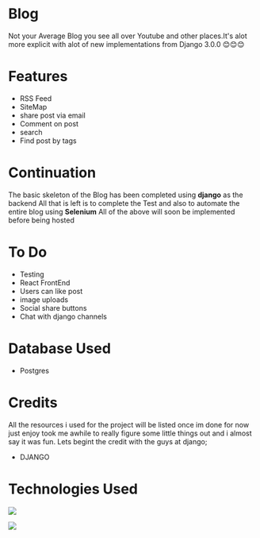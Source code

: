 # Blog
Not your Average Blog you see all over Youtube and other places.It's alot more explicit with
alot of new implementations from Django 3.0.0 😊😊😊

# Features
* RSS Feed
* SiteMap
* share post via email
* Comment on post
* search
* Find post by tags

# Continuation
The basic skeleton of the Blog has been completed using **django** as the backend
All that is left is to complete the Test and also to automate the entire blog
using **Selenium** All of the above will soon be implemented before being hosted

# To Do 
* Testing
* React FrontEnd
* Users can like post
* image uploads
* Social share buttons
* Chat with django channels

# Database Used
* Postgres

# Credits
All the resources i used for the project will be listed once im done
for now just enjoy took me awhile to really figure some little things out and 
i almost say it was fun. Lets begint the credit with the guys at django;
* DJANGO


# Technologies Used

![](https://miro.medium.com/max/800/1*DGnzHHkfYWG53uZE25ZCPw.png)

![](https://www.pngitem.com/pimgs/m/23-237369_html5-and-css3-transparent-background-html-logo-hd.png)



